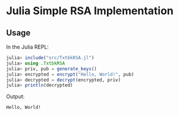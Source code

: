 # Julia Simple RSA Implementation

## Usage

In the Julia REPL:

```julia
julia> include("src/TxtbkRSA.jl")
julia> using .TxtbkRSA
julia> priv, pub = generate_keys()
julia> encrypted = encrypt("Hello, World!", pub)
julia> decrypted = decrypt(encrypted, priv)
julia> println(decrypted)
```

Output:

```text
Hello, World!
```
